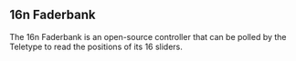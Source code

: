 ## 16n Faderbank

The 16n Faderbank is an open-source controller that can be polled by the Teletype to read the positions of its 16 sliders.